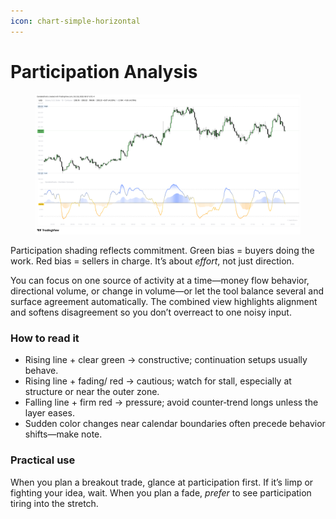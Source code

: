 ```yaml
---
icon: chart-simple-horizontal
---
```


# Participation Analysis

<figure><img src="../../.gitbook/assets/docs-oscillator-concepts-007.png" alt=""><figcaption></figcaption></figure>

Participation shading reflects commitment. Green bias = buyers doing the work. Red bias = sellers in charge. It’s about _effort_, not just direction.

You can focus on one source of activity at a time—money flow behavior, directional volume, or change in volume—or let the tool balance several and surface agreement automatically. The combined view highlights alignment and softens disagreement so you don’t overreact to one noisy input.

### **How to read it**

* Rising line + clear green → constructive; continuation setups usually behave.
* Rising line + fading/ red → cautious; watch for stall, especially at structure or near the outer zone.
* Falling line + firm red → pressure; avoid counter‑trend longs unless the layer eases.
* Sudden color changes near calendar boundaries often precede behavior shifts—make note.

### **Practical use**

When you plan a breakout trade, glance at participation first. If it’s limp or fighting your idea, wait. When you plan a fade, _prefer_ to see participation tiring into the stretch.
